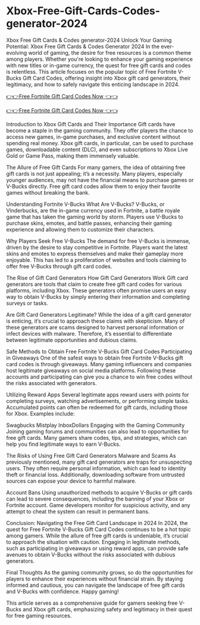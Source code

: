 # Xbox-Free-Gift-Cards-Codes-generator-2024
Xbox Free Gift Cards &amp; Codes generator-2024
Unlock Your Gaming Potential: Xbox Free Gift Cards & Codes Generator 2024
In the ever-evolving world of gaming, the desire for free resources is a common theme among players. Whether you're looking to enhance your gaming experience with new titles or in-game currency, the quest for free gift cards and codes is relentless. This article focuses on the popular topic of Free Fortnite V-Bucks Gift Card Codes, offering insight into Xbox gift card generators, their legitimacy, and how to safely navigate this enticing landscape in 2024.

[👉👉Free Fortnite Gift Card Codes Now 👈👈](https://tinyurl.com/5dsv258d)

[👉👉Free Fortnite Gift Card Codes Now 👈👈](https://tinyurl.com/5dsv258d)


Introduction to Xbox Gift Cards and Their Importance
Gift cards have become a staple in the gaming community. They offer players the chance to access new games, in-game purchases, and exclusive content without spending real money. Xbox gift cards, in particular, can be used to purchase games, downloadable content (DLC), and even subscriptions to Xbox Live Gold or Game Pass, making them immensely valuable.

The Allure of Free Gift Cards
For many gamers, the idea of obtaining free gift cards is not just appealing; it’s a necessity. Many players, especially younger audiences, may not have the financial means to purchase games or V-Bucks directly. Free gift card codes allow them to enjoy their favorite games without breaking the bank.

Understanding Fortnite V-Bucks
What Are V-Bucks?
V-Bucks, or Vinderbucks, are the in-game currency used in Fortnite, a battle royale game that has taken the gaming world by storm. Players use V-Bucks to purchase skins, emotes, and battle passes, enhancing their gaming experience and allowing them to customize their characters.

Why Players Seek Free V-Bucks
The demand for free V-Bucks is immense, driven by the desire to stay competitive in Fortnite. Players want the latest skins and emotes to express themselves and make their gameplay more enjoyable. This has led to a proliferation of websites and tools claiming to offer free V-Bucks through gift card codes.

The Rise of Gift Card Generators
How Gift Card Generators Work
Gift card generators are tools that claim to create free gift card codes for various platforms, including Xbox. These generators often promise users an easy way to obtain V-Bucks by simply entering their information and completing surveys or tasks.

Are Gift Card Generators Legitimate?
While the idea of a gift card generator is enticing, it’s crucial to approach these claims with skepticism. Many of these generators are scams designed to harvest personal information or infect devices with malware. Therefore, it’s essential to differentiate between legitimate opportunities and dubious claims.

Safe Methods to Obtain Free Fortnite V-Bucks Gift Card Codes
Participating in Giveaways
One of the safest ways to obtain free Fortnite V-Bucks gift card codes is through giveaways. Many gaming influencers and companies host legitimate giveaways on social media platforms. Following these accounts and participating can give you a chance to win free codes without the risks associated with generators.

Utilizing Reward Apps
Several legitimate apps reward users with points for completing surveys, watching advertisements, or performing simple tasks. Accumulated points can often be redeemed for gift cards, including those for Xbox. Examples include:

Swagbucks
Mistplay
InboxDollars
Engaging with the Gaming Community
Joining gaming forums and communities can also lead to opportunities for free gift cards. Many gamers share codes, tips, and strategies, which can help you find legitimate ways to earn V-Bucks.

The Risks of Using Free Gift Card Generators
Malware and Scams
As previously mentioned, many gift card generators are traps for unsuspecting users. They often require personal information, which can lead to identity theft or financial loss. Additionally, downloading software from untrusted sources can expose your device to harmful malware.

Account Bans
Using unauthorized methods to acquire V-Bucks or gift cards can lead to severe consequences, including the banning of your Xbox or Fortnite account. Game developers monitor for suspicious activity, and any attempt to cheat the system can result in permanent bans.

Conclusion: Navigating the Free Gift Card Landscape in 2024
In 2024, the quest for Free Fortnite V-Bucks Gift Card Codes continues to be a hot topic among gamers. While the allure of free gift cards is undeniable, it’s crucial to approach the situation with caution. Engaging in legitimate methods, such as participating in giveaways or using reward apps, can provide safe avenues to obtain V-Bucks without the risks associated with dubious generators.

Final Thoughts
As the gaming community grows, so do the opportunities for players to enhance their experiences without financial strain. By staying informed and cautious, you can navigate the landscape of free gift cards and V-Bucks with confidence. Happy gaming!

This article serves as a comprehensive guide for gamers seeking free V-Bucks and Xbox gift cards, emphasizing safety and legitimacy in their quest for free gaming resources.
